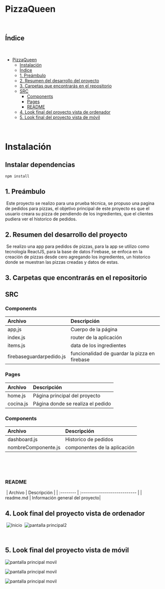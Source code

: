 # PizzaQueen

​

## Índice

​

- [PizzaQueen](#pizza-queen)
  - [Instalación](#instalacion)
  - [Índice](#índice)
  - [1. Preámbulo](#1-preámbulo)
  - [2. Resumen del desarrollo del proyecto](#2-resumen-del-desarrollo-del-proyecto)
  - [3. Carpetas que encontrarás en el repositorio](#3-carpetas-que-encontrarás-en-el-repositorio)
  - [SRC](#src)
    - [Components](#components)
    - [Pages](#Pages)
    - [README](#readme)
  - [4. Look final del proyecto vista de ordenador](#4-look-final-del-proyecto-vista-de-ordenador)
  - [5. Look final del proyecto vista de móvil](#5-look-final-del-proyecto-vista-de-móvil)

​

# Instalación

## Instalar dependencias

```bash
npm install
```

## 1. Preámbulo

​
Este proyecto se realizo para una prueba técnica, se propuso una pagina de pedidos para pizzas, el objetivo principal de este proyecto es que el usuario creara su pizza de pendiendo de los ingredientes, que el clientes pudiera ver el historico de pedidos.
​
## 2. Resumen del desarrollo del proyecto
​
Se realizo una app para pedidos de pizzas, para la app se utilizo como tecnología ReactJS, para la base de datos Firebase, se enfoca en la creación de pizzas desde cero agregando los ingredientes, un historico donde se muestran las pizzas creadas y datos de estas.



## 3. Carpetas que encontrarás en el repositorio

## SRC

### Components

| Archivo       | Descripción                    |
| :------------ | :----------------------------- |
| app,js       | Cuerpo de la página            |
| index.js     | router de la aplicación           |
| items.js | data de los ingredientes|
| firebaseguardarpedido.js | funcionalidad de guardar la pizza en firebase    |


### Pages

| Archivo   | Descripción                   |
| :-------- | :---------------------------- |
| home.js | Página principal del proyecto |
| cocina.js | Página donde se realiza el pedido |

### Components

| Archivo   | Descripción                   |
| :-------- | :---------------------------- |
| dashboard.js | Historico de pedidos|
| nombreComponente.js | componentes de la aplicación |
​

​

### README

​
| Archivo | Descripción |
| :-------- | :---------------------------- |
| readme.md | Información general del proyecto|
​
​

## 4. Look final del proyecto vista de ordenador

​
![Inicio](./src/imagenesFinales/inicio.png)
​
![pantalla principal2](./src/imagenesFinales/lista.png)

​

## 5. Look final del proyecto vista de móvil

![pantalla principal movil](./src/imagenesFinales/inicialMovil.png)

![pantalla principal movil](./src/imagenesFinales/todos.png)

![pantalla principal movil](./src/imagenesFinales/favoritos.png)
